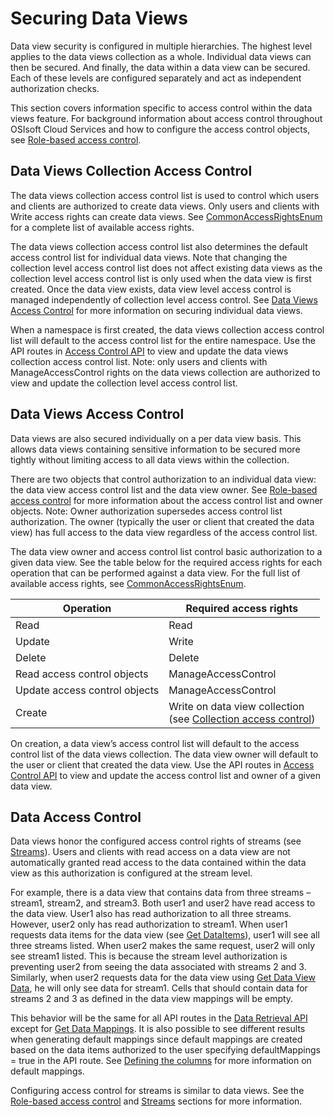 ﻿---
uid: SecuringDataViews
---

# Securing Data Views

Data view security is configured in multiple hierarchies. The highest level applies to the data views collection as a whole. Individual data views can then be secured. And finally, the data within a data view can be secured. Each of these levels are configured separately and act as independent authorization checks. 

This section covers information specific to access control within the data views feature. For background information about access control throughout OSIsoft Cloud Services and how to configure the access control objects, see [Role-based access control](..\Access_Control.md). 

## Data Views Collection Access Control
The data views collection access control list is used to control which users and clients are authorized to create data views. Only users and clients with Write access rights can create data views. See [CommonAccessRightsEnum](..\Access_Control.md#commonaccessrightsenum) for a complete list of available access rights. 

The data views collection access control list also determines the default access control list for individual data views. Note that changing the collection level access control list does not affect existing data views as the collection level access control list is only used when the data view is first created. Once the data view exists, data view level access control is managed independently of collection level access control. See [Data Views Access Control](#data-views-access-control) for more information on securing individual data views. 

When a namespace is first created, the data views collection access control list will default to the access control list for the entire namespace. Use the API routes in [Access Control API](AccessControl_API.md) to view and update the data views collection access control list. Note: only users and clients with ManageAccessControl rights on the data views collection are authorized to view and update the collection level access control list. 

## Data Views Access Control
Data views are also secured individually on a per data view basis. This allows data views containing sensitive information to be secured more tightly without limiting access to all data views within the collection. 

There are two objects that control authorization to an individual data view: the data view access control list and the data view owner. See [Role-based access control](..\Access_Control.md) for more information about the access control list and owner objects. Note: Owner authorization supersedes access control list authorization. The owner (typically the user or client that created the data view) has full access to the data view regardless of the access control list. 

The data view owner and access control list control basic authorization to a given data view. See the table below for the required access rights for each operation that can be performed against a data view. For the full list of available access rights, see [CommonAccessRightsEnum](..\Access_Control.md#commonaccessrightsenum). 

| Operation                      | Required access rights         |
| ------------------------------ | ------------------------------ |
| Read                           | Read                           |
| Update                         | Write                          |
| Delete                         | Delete                         |
| Read access control objects    | ManageAccessControl            |
| Update access control objects  | ManageAccessControl            |
| Create                         | Write on data view collection<br> (see [Collection access control](#data-views-collection-access-control))  |

On creation, a data view’s access control list will default to the access control list of the data views collection. The data view owner will default to the user or client that created the data view. Use the API routes in [Access Control API](AccessControl_API.md) to view and update the access control list and owner of a given data view. 

## Data Access Control
Data views honor the configured access control rights of streams (see [Streams](..\SequentialDataStore\SDS_Streams.md)). Users and clients with read access on a data view are not automatically granted read access to the data contained within the data view as this authorization is configured at the stream level. 

For example, there is a data view that contains data from three streams – stream1, stream2, and stream3. Both user1 and user2 have read access to the data view. User1 also has read authorization to all three streams. However, user2 only has read authorization to stream1. When user1 requests data items for the data view (see [Get DataItems](DataRetrieval_API.md#get-dataitems)), user1 will see all three streams listed. When user2 makes the same request, user2 will only see stream1 listed. This is because the stream level authorization is preventing user2 from seeing the data associated with streams 2 and 3. Similarly, when user2 requests data for the data view using [Get Data View Data](DataRetrieval_API.md#get-data-view-data), he will only see data for stream1. Cells that should contain data for streams 2 and 3 as defined in the data view mappings will be empty.

This behavior will be the same for all API routes in the [Data Retrieval API](DataRetrieval_API.md) except for [Get Data Mappings](DataRetrieval_API.md#get-data-mappings). It is also possible to see different results when generating default mappings since default mappings are created based on the data items authorized to the user specifying defaultMappings = true in the API route. See [Defining the columns](Introduction.md#defining-the-columns) for more information on default mappings. 

Configuring access control for streams is similar to data views. See the [Role-based access control](..\Access_Control.md) and [Streams](..\SequentialDataStore\SDS_Streams.md) sections for more information. 